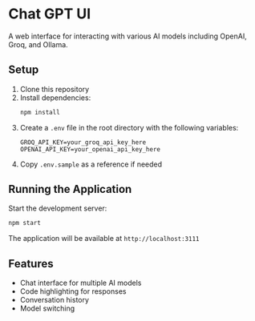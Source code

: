 # Chat GPT UI

A web interface for interacting with various AI models including OpenAI, Groq, and Ollama.

## Setup

1. Clone this repository
2. Install dependencies:
   ```bash
   npm install
   ```
3. Create a `.env` file in the root directory with the following variables:
   ```
   GROQ_API_KEY=your_groq_api_key_here
   OPENAI_API_KEY=your_openai_api_key_here
   ```
4. Copy `.env.sample` as a reference if needed

## Running the Application

Start the development server:
```bash
npm start
```

The application will be available at `http://localhost:3111`

## Features

- Chat interface for multiple AI models
- Code highlighting for responses
- Conversation history
- Model switching
